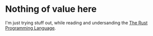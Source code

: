 # Nothing of value here

I'm just trying stuff out, while reading and undersanding the [The Rust Programming Language](https://doc.rust-lang.org/stable/book/).

